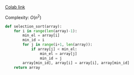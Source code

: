 [Colab link](https://colab.research.google.com/drive/1uZCKEuAVNR-GpOteD4cJU3EWWFBlAQaz?usp=drive_link)

Complexity: $O(n^2)$

```python
def selection_sort(array):
	for i in range(len(array)-1):
		min_el = array[i]
		min_id = i
		for j in range(i+1, len(array)):
			if array[j] < min_el:
				min_el = array[j]
				min_id = j
		array[min_id], array[i] = array[i], array[min_id]
	return array
```